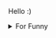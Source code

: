 

Hello :)  <details>

<summary>For Funny</summary>




<!--START_SECTION:waka-->
![Code Time](http://img.shields.io/badge/Code%20Time-185%20hrs%2034%20mins-blue)

![Profile Views](http://img.shields.io/badge/Profile%20Views-29-blue)

**🐱 My GitHub Data** 

> 🏆 572 Contributions in the Year 2022
 > 
> 📦 77.0 kB Used in GitHub's Storage 
 > 
> 💼 Opted to Hire
 > 
> 📜 49 Public Repositories 
 > 
> 🔑 1 Private Repository 
 > 
**I'm a Night 🦉** 

```text
🌞 Morning    83 commits     ████░░░░░░░░░░░░░░░░░░░░░   15.81% 
🌆 Daytime    155 commits    ███████░░░░░░░░░░░░░░░░░░   29.52% 
🌃 Evening    132 commits    ██████░░░░░░░░░░░░░░░░░░░   25.14% 
🌙 Night      155 commits    ███████░░░░░░░░░░░░░░░░░░   29.52%

```
📅 **I'm Most Productive on Monday** 

```text
Monday       101 commits    ████░░░░░░░░░░░░░░░░░░░░░   19.24% 
Tuesday      53 commits     ██░░░░░░░░░░░░░░░░░░░░░░░   10.1% 
Wednesday    70 commits     ███░░░░░░░░░░░░░░░░░░░░░░   13.33% 
Thursday     70 commits     ███░░░░░░░░░░░░░░░░░░░░░░   13.33% 
Friday       99 commits     ████░░░░░░░░░░░░░░░░░░░░░   18.86% 
Saturday     56 commits     ██░░░░░░░░░░░░░░░░░░░░░░░   10.67% 
Sunday       76 commits     ███░░░░░░░░░░░░░░░░░░░░░░   14.48%

```


📊 **This Week I Spent My Time On** 

```text
⌚︎ Time Zone: Europe/Istanbul

💬 Programming Languages: 
JavaScript               2 hrs 47 mins       █████████████████░░░░░░░░   68.38% 
CSS                      1 hr 9 mins         ███████░░░░░░░░░░░░░░░░░░   28.41% 
JSON                     4 mins              ░░░░░░░░░░░░░░░░░░░░░░░░░   1.87% 
SCSS                     1 min               ░░░░░░░░░░░░░░░░░░░░░░░░░   0.74% 
C#                       1 min               ░░░░░░░░░░░░░░░░░░░░░░░░░   0.51%

🐱‍💻 Projects: 
awaseru                  3 hrs 32 mins       █████████████████████░░░░   86.69% 
cv-builder               31 mins             ███░░░░░░░░░░░░░░░░░░░░░░   12.8% 
Unknown Project          1 min               ░░░░░░░░░░░░░░░░░░░░░░░░░   0.51%

```

**I Mostly Code in JavaScript** 

```text
JavaScript               19 repos            ████████████░░░░░░░░░░░░░   47.5% 
HTML                     7 repos             ████░░░░░░░░░░░░░░░░░░░░░   17.5% 
CSS                      6 repos             ███░░░░░░░░░░░░░░░░░░░░░░   15.0% 
Swift                    5 repos             ███░░░░░░░░░░░░░░░░░░░░░░   12.5% 
TypeScript               2 repos             █░░░░░░░░░░░░░░░░░░░░░░░░   5.0%

```



 Last Updated on 05/10/2022 19:04:45 UTC
<!--END_SECTION:waka-->

</details>
